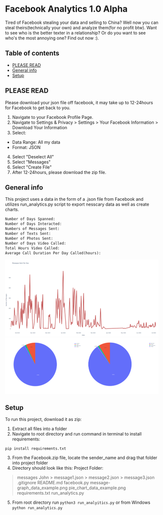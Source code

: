 # Facebook Analytics 1.0 Alpha

Tired of Facebook stealing your data and selling to China? Well now you can steal theirs(technically your own) and analyze them(for no profit btw). Want to see who is the better texter in a relationship? Or do you want to see who's the most annoying one? Find out now :).


## Table of contents
* [PLEASE READ](#please-read)
* [General info](#general-info)
* [Setup](#setup)

## PLEASE READ
Please download your json file off facebook, it may take up to 12-24hours for Facebook to get back to you.
1. Navigate to your Facebook Profile Page.
2. Navigate to Settings & Privacy > Settings > Your Facebook Information > Download Your Information
3. Select:
* Data Range: All my data
* Format: JSON
4. Select "Deselect All"
5. Select "Messages"
7. Select "Create File"
8. After 12-24hours, please download the zip file.

## General info
This project uses a data in the form of a .json file from Facebook and utilizes run_analytics.py script to export nesscary data as well as create charts. 
```
Number of Days Spanned: 
Number of Days Interacted:
Numbers of Messages Sent:
Number of Texts Sent:
Number of Photos Sent: 
Number of Days Video Called: 
Total Hours Video Called: 
Average Call Duration Per Day Called(hours):
```
![picture](message_graph_data_example.png)
![picture](pie_chart_data_example.png)
## Setup
To run this project, download it as zip:
1. Extract all files into a folder
2. Navigate to root directory and run command in terminal to install requirements:
```
pip install requirements.txt
```
3. From the Facebook.zip file, locate the sender_name and drag that folder into project folder
4. Directory should look like this:
Project Folder:
> messages
  > John
    > message1.json
    > message2.json
    > message3.json
> .gitignore
> README.md
> facebook.py
> message-graph_data_example.png
> pie_chart_data_example.png
> requirements.txt
> run_analytics.py

5. From root directory run ```python3 run_analyitics.py``` or from Windows ```python run_analytics.py```
